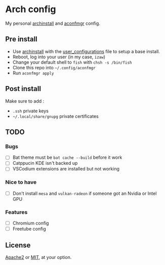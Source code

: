 # Arch config

My personal [archinstall] and [aconfmgr] config.

## Pre install

- Use [archinstall] with the [user_configurations](./archinstall/user_configuration.json) file
to setup a base install.
- Reboot, log into your user (in my case, `izaw`)
- Change your default shell to `fish` with `chsh -s /bin/fish`
- Clone this repo into `~/.config/aconfmgr`
- Run `aconfmgr apply`

## Post install

Make sure to add :

- `.ssh` private keys
- `~/.local/share/gnupg` private certificates

## TODO

### Bugs

- [ ] Bat theme must be `bat cache --build` before it work
- [ ] Catppucin KDE isn't backed up
- [ ] VSCodium extensions are installed but not working

### Nice to have

- [ ] Don't install `mesa` and `vulkan-radeon` if someone got an Nvidia or Intel GPU

### Features

- [ ] Chromium config
- [ ] Freetube config

## License

[Apache2](LICENSE-APACHE) or [MIT](LICENSE-MIT), at your option.

[archinstall]: https://github.com/archlinux/archinstall
[aconfmgr]: https://github.com/CyberShadow/aconfmgr
